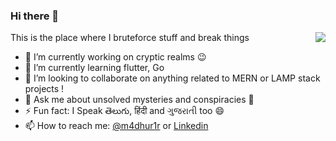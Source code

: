 ### Hi there 👋

This is the place where I bruteforce stuff and break things 
<img align="right" src="https://media1.giphy.com/media/13HgwGsXF0aiGY/giphy.gif" />

- 🔭 I’m currently working on cryptic realms :wink:
- 🌱 I’m currently learning flutter, Go
- 👯 I’m looking to collaborate on anything related to MERN or LAMP stack projects !
- 💬 Ask me about unsolved mysteries and conspiracies 🧐
- ⚡ Fun fact: I Speak తెలుగు, हिंदी and ગુજરાતી too 😄
- 📫 How to reach me: [@m4dhur1r](https://twitter.com/m4dhur1r) or [Linkedin](https://www.linkedin.com/in/m4dhur1/) 


